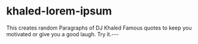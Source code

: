 # khaled-lorem-ipsum
This creates random Paragraphs of DJ Khaled Famous quotes to keep you motivated or give you a good laugh. Try it.---
